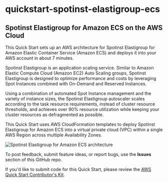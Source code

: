 # quickstart-spotinst-elastigroup-ecs
## Spotinst Elastigroup for Amazon ECS on the AWS Cloud

This Quick Start sets up an AWS architecture for Spotinst Elastigroup for Amazon Elastic Container Service (Amazon ECS) and deploys it into your AWS account in about 7 minutes.

Spotinst Elastigroup is an application scaling service. Similar to Amazon Elastic Compute Cloud (Amazon EC2) Auto Scaling groups, Spotinst Elastigroup is designed to optimize performance and costs by leveraging Spot Instances combined with On-Demand and Reserved Instances.

Using a combination of automated Spot Instance management and the variety of instance sizes, the Spotinst Elastigroup autoscaler scales according to the task resource requirements, instead of cluster resource thresholds, and achieves over 90% resource utilization while keeping your cluster resources as defragmented as possible.

This Quick Start uses AWS CloudFormation templates to deploy Spotinst Elastigroup for Amazon ECS into a virtual private cloud (VPC) within a single AWS Region across multiple Availability Zones.

![Spotinst Elastigroup for Amazon ECS architecture](https://d1.awsstatic.com/partner-network/QuickStart/datasheets/spotinst-elastigroup-for-amazon-ecs-architecture-diagram.png)

To post feedback, submit feature ideas, or report bugs, use the **Issues** section of this GitHub repo.

If you'd like to submit code for this Quick Start, please review the [AWS Quick Start Contributor's Kit](https://aws-quickstart.github.io/).
